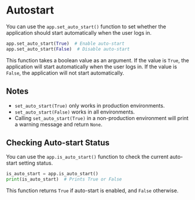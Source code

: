 # Autostart

You can use the `app.set_auto_start()` function to set whether the application should start automatically when the user logs in.

```python
app.set_auto_start(True)  # Enable auto-start
app.set_auto_start(False)  # Disable auto-start
```

This function takes a boolean value as an argument. If the value is `True`, the application will start automatically when the user logs in. If the value is `False`, the application will not start automatically.

## Notes

- `set_auto_start(True)` only works in production environments.
- `set_auto_start(False)` works in all environments.
- Calling `set_auto_start(True)` in a non-production environment will print a warning message and return `None`.

## Checking Auto-start Status

You can use the `app.is_auto_start()` function to check the current auto-start setting status.

```python
is_auto_start = app.is_auto_start()
print(is_auto_start)  # Prints True or False
```

This function returns `True` if auto-start is enabled, and `False` otherwise.
